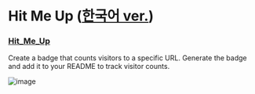 # Hit Me Up ([한국어 ver.](README_KR.md))

### [Hit_Me_Up](https://hit-me-up-336ec.web.app/)
Create a badge that counts visitors to a specific URL. Generate the badge and add it to your README to track visitor counts.

![image](https://github.com/user-attachments/assets/dbc7b630-351d-4edd-adfa-5d4aa6cfff9f)
